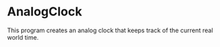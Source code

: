 # AnalogClock
This program creates an analog clock that keeps track of the current real world time.
